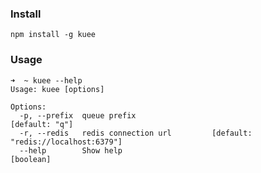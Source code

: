 ### Install

`npm install -g kuee`

### Usage

```
➜  ~ kuee --help
Usage: kuee [options]

Options:
  -p, --prefix  queue prefix                                      [default: "q"]
  -r, --redis   redis connection url         [default: "redis://localhost:6379"]
  --help        Show help                                              [boolean]
```
